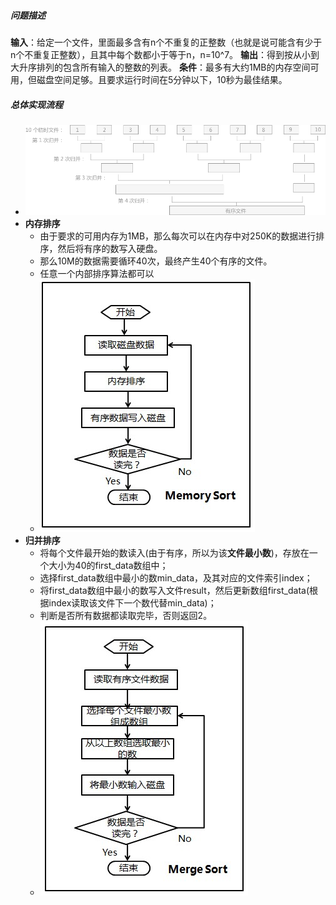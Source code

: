 ##### 问题描述
**输入**：给定一个文件，里面最多含有n个不重复的正整数（也就是说可能含有少于n个不重复正整数），且其中每个数都小于等于n，n=10^7。
**输出**：得到按从小到大升序排列的包含所有输入的整数的列表。
**条件**：最多有大约1MB的内存空间可用，但磁盘空间足够。且要求运行时间在5分钟以下，10秒为最佳结果。
##### 总体实现流程
- ![](attachments/Pasted%20image%2020221205220420.png)
- **内存排序**
	- 由于要求的可用内存为1MB，那么每次可以在内存中对250K的数据进行排序，然后将有序的数写入硬盘。  
	- 那么10M的数据需要循环40次，最终产生40个有序的文件。
	- 任意一个内部排序算法都可以
	- ![](attachments/Pasted%20image%2020221130182720.png)
- **归并排序**
	- 将每个文件最开始的数读入(由于有序，所以为该**文件最小数**)，存放在一个大小为40的first_data数组中；
	- 选择first_data数组中最小的数min_data，及其对应的文件索引index；
	- 将first_data数组中最小的数写入文件result，然后更新数组first_data(根据index读取该文件下一个数代替min_data)；
	- 判断是否所有数据都读取完毕，否则返回2。
	- ![](attachments/Pasted%20image%2020221130182726.png)
